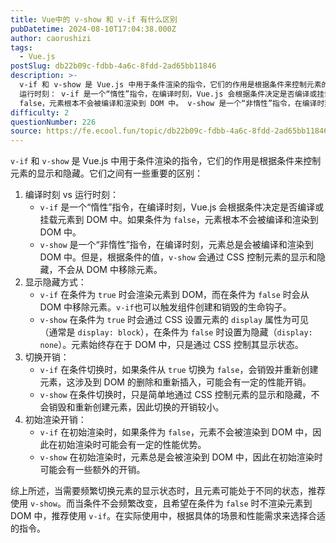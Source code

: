 ```yaml
---
title: Vue中的 v-show 和 v-if 有什么区别
pubDatetime: 2024-08-10T17:04:38.000Z
author: caorushizi
tags:
  - Vue.js
postSlug: db22b09c-fdbb-4a6c-8fdd-2ad65bb11846
description: >-
  v-if 和 v-show 是 Vue.js 中用于条件渲染的指令，它们的作用是根据条件来控制元素的显示和隐藏。它们之间有一些重要的区别： 编译时刻 vs
  运行时刻： v-if 是一个“惰性”指令，在编译时刻，Vue.js 会根据条件决定是否编译或挂载元素到 DOM 中。如果条件为
  false，元素根本不会被编译和渲染到 DOM 中。 v-show 是一个“非惰性”指令，在编译时刻，元素总是会被编
difficulty: 2
questionNumber: 226
source: https://fe.ecool.fun/topic/db22b09c-fdbb-4a6c-8fdd-2ad65bb11846
---
```


`v-if` 和 `v-show` 是 Vue.js 中用于条件渲染的指令，它们的作用是根据条件来控制元素的显示和隐藏。它们之间有一些重要的区别：

1. 编译时刻 vs 运行时刻：
   - `v-if` 是一个“惰性”指令，在编译时刻，Vue.js 会根据条件决定是否编译或挂载元素到 DOM 中。如果条件为 `false`，元素根本不会被编译和渲染到 DOM 中。
   - `v-show` 是一个“非惰性”指令，在编译时刻，元素总是会被编译和渲染到 DOM 中。但是，根据条件的值，`v-show` 会通过 CSS 控制元素的显示和隐藏，不会从 DOM 中移除元素。
2. 显示隐藏方式：
   - `v-if` 在条件为 `true` 时会渲染元素到 DOM，而在条件为 `false` 时会从 DOM 中移除元素。`v-if`也可以触发组件创建和销毁的生命钩子。
   - `v-show` 在条件为 `true` 时会通过 CSS 设置元素的 `display` 属性为可见（通常是 `display: block`），在条件为 `false` 时设置为隐藏（`display: none`）。元素始终存在于 DOM 中，只是通过 CSS 控制其显示状态。
3. 切换开销：
   - `v-if` 在条件切换时，如果条件从 `true` 切换为 `false`，会销毁并重新创建元素，这涉及到 DOM 的删除和重新插入，可能会有一定的性能开销。
   - `v-show` 在条件切换时，只是简单地通过 CSS 控制元素的显示和隐藏，不会销毁和重新创建元素，因此切换的开销较小。
4. 初始渲染开销：
   - `v-if` 在初始渲染时，如果条件为 `false`，元素不会被渲染到 DOM 中，因此在初始渲染时可能会有一定的性能优势。
   - `v-show` 在初始渲染时，元素总是会被渲染到 DOM 中，因此在初始渲染时可能会有一些额外的开销。

综上所述，当需要频繁切换元素的显示状态时，且元素可能处于不同的状态，推荐使用 `v-show`。而当条件不会频繁改变，且希望在条件为 `false` 时不渲染元素到 DOM 中，推荐使用 `v-if`。在实际使用中，根据具体的场景和性能需求来选择合适的指令。
